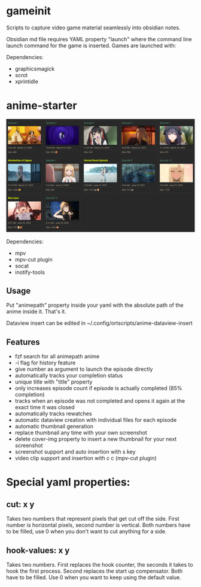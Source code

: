 # gameinit 
Scripts to capture video game material seamlessly into obsidian notes.

Obsidian md file requires YAML property "launch" where the command line launch command for the game is inserted.
Games are launched with:

Dependencies:
- graphicsmagick
- scrot
- xprintidle

# anime-starter 
![Example Dataview](img/example-anime-dataview.png)

Dependencies: 
- mpv
- mpv-cut plugin
- socat 
- inotify-tools 


## Usage 
Put "animepath" property inside your yaml with the absolute path of the anime inside it. That's it. 

Dataview insert can be edited in ~/.config/ortscripts/anime-dataview-insert

## Features 
- fzf search for all animepath anime 
- -i flag for history feature 
- give number as argument to launch the episode directly 
- automatically tracks your completion status 
- unique title with "title" property
- only increases episode count if episode is actually completed (85% completion)
- tracks when an episode was not completed and opens it again at the exact time it was closed
- automatically tracks rewatches 
- automatic dataview creation with individual files for each episode 
- automatic thumbnail generation 
- replace thumbnail any time with your own screenshot 
- delete cover-img property to insert a new thumbnail for your next screenshot 
- screenshot support and auto insertion with s key 
- video clip support and insertion with c c (mpv-cut plugin)

# Special yaml properties:
## cut: x y 
Takes two numbers that represent pixels that get cut off the side. First number is horizontal pixels, second number is vertical. Both numbers have to be filled, use 0 when you don't want to cut anything for a side. 
## hook-values: x y 
Takes two numbers. First replaces the hook counter, the seconds it takes to hook the first process. Second replaces the start up compensator. Both have to be filled. Use 0 when you want to keep using the default value. 


